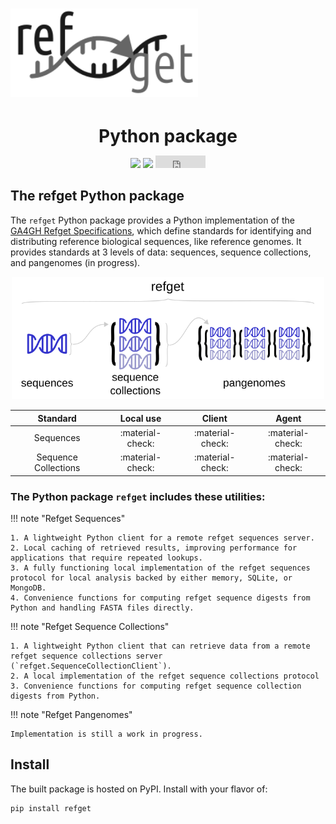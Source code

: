 
# <img src="img/refget_logo.svg" class="img-header" width="300"> 
<h1 align="center" style="margin-bottom:0px">Python package</h1>

<p align="center">
<a href="https://pypi.org/project/refget/"><img src="https://img.shields.io/pypi/v/refget"></a>
<a href="https://github.com/refgenie/refget"><img src="https://img.shields.io/badge/source-github-354a75?logo=github"></a>
<iframe src="https://ghbtns.com/github-btn.html?user=refgenie&repo=refget&type=star&count=true" frameborder="0" scrolling="0" width="80" height="20" title="GitHub"></iframe>
</p>

## The refget Python package

The `refget` Python package provides a Python implementation of the [GA4GH Refget Specifications](https://ga4gh.github.io/refget/), which define standards for identifying and distributing reference biological sequences, like reference genomes. It provides standards at 3 levels of data: sequences, sequence collections, and pangenomes (in progress).

<p align="center">
<img src="img/refget-umbrella.svg" width="500">
</p>


| Standard | Local use | Client | Agent |
|:--------:|:---------:|:------:|:----:|
| Sequences | :material-check: | :material-check: | :material-check: |
| Sequence Collections | :material-check: | :material-check: | :material-check: |


### The Python package `refget` includes these utilities:


!!! note "Refget Sequences"

    1. A lightweight Python client for a remote refget sequences server.
    2. Local caching of retrieved results, improving performance for applications that require repeated lookups.
    3. A fully functioning local implementation of the refget sequences protocol for local analysis backed by either memory, SQLite, or MongoDB.
    4. Convenience functions for computing refget sequence digests from Python and handling FASTA files directly.

!!! note "Refget Sequence Collections"

    1. A lightweight Python client that can retrieve data from a remote refget sequence collections server (`refget.SequenceCollectionClient`).
    2. A local implementation of the refget sequence collections protocol
    3. Convenience functions for computing refget sequence collection digests from Python.

!!! note "Refget Pangenomes"

    Implementation is still a work in progress.


## Install

The built package is hosted on PyPI.
Install with your flavor of:

```console
pip install refget
```
